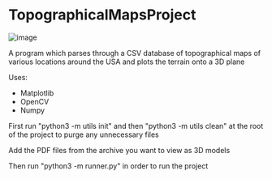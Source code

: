 # TopographicalMapsProject

![image](https://github.com/amruthn1/TopographicalMapsProject/blob/main/project.jpg?raw=true)

A program which parses through a CSV database of topographical maps of various locations around the USA and plots the terrain onto a 3D plane

Uses:
- Matplotlib
- OpenCV
- Numpy

First run "python3 -m utils init" and then "python3 -m utils clean" at the root of the project to purge any unnecessary files

Add the PDF files from the archive you want to view as 3D models

Then run "python3 -m runner.py" in order to run the project

